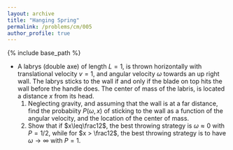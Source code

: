 ```yaml
---
layout: archive
title: "Hanging Spring"
permalink: /problems/cm/005
author_profile: true
---
```


{% include base_path %}

* A labrys (double axe) of length $L = 1$, is thrown horizontally with translational velocity $v = 1$, and angular velocity $\omega$ towards an up right wall. The labrys sticks to the wall if and only if the blade on top hits the wall before the handle does. The center of mass of the labris, is located a distance $x$ from its head.
    1. Neglecting gravity, and assuming that the wall is at a far distance, find the probabiity $P(\omega, x)$ of sticking to the wall as a function of the angular velocity, and the location of the center of mass.
    1. Show that if $x\leq\frac12$, the best throwing strategy is $\omega \approx 0$ with $P = 1/2$, while for $x > \frac12$, the best throwing strategy is to have $\omega \rightarrow \infty$ with $P = 1$.